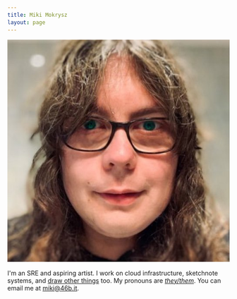 ```yaml
---
title: Miki Mokrysz
layout: page
---
```

<div style="overflow: hidden;">
  <img class="avatar botspace" src="/assets/avatar.jpg">
  <p class="intro">I'm an SRE and aspiring artist. I work on cloud infrastructure, sketchnote systems, and <a href="/art/">draw other things</a> too. My pronouns are <a href="http://my.pronoun.is/they"><i>they/them</i></a>. You can email me at <a href="mailto:miki@46b.it">miki@46b.it</a>.</p>
</div>
